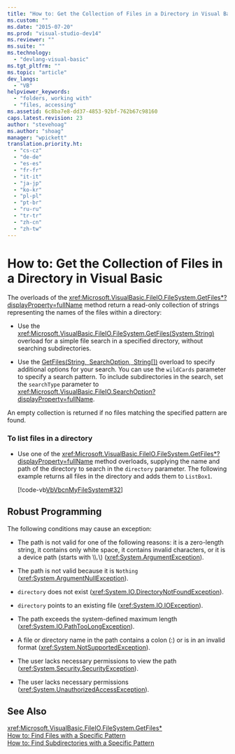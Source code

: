 ```yaml
---
title: "How to: Get the Collection of Files in a Directory in Visual Basic"
ms.custom: ""
ms.date: "2015-07-20"
ms.prod: "visual-studio-dev14"
ms.reviewer: ""
ms.suite: ""
ms.technology: 
  - "devlang-visual-basic"
ms.tgt_pltfrm: ""
ms.topic: "article"
dev_langs: 
  - "VB"
helpviewer_keywords: 
  - "folders, working with"
  - "files, accessing"
ms.assetid: 6c8ba7e8-dd37-4853-92bf-762b67c98160
caps.latest.revision: 23
author: "stevehoag"
ms.author: "shoag"
manager: "wpickett"
translation.priority.ht: 
  - "cs-cz"
  - "de-de"
  - "es-es"
  - "fr-fr"
  - "it-it"
  - "ja-jp"
  - "ko-kr"
  - "pl-pl"
  - "pt-br"
  - "ru-ru"
  - "tr-tr"
  - "zh-cn"
  - "zh-tw"
---
```

# How to: Get the Collection of Files in a Directory in Visual Basic
The overloads of the <xref:Microsoft.VisualBasic.FileIO.FileSystem.GetFiles*?displayProperty=fullName> method return a read-only collection of strings representing the names of the files within a directory:  
  
-   Use the <xref:Microsoft.VisualBasic.FileIO.FileSystem.GetFiles(System.String)> overload for a simple file search in a specified directory, without searching subdirectories.  
  
-   Use the [GetFiles(String, SearchOption, String\[\])](assetId:///M:Microsoft.VisualBasic.FileIO.FileSystem.GetFiles(System.String,Microsoft.VisualBasic.FileIO.SearchOption,System.String[])?qualifyHint=False&autoUpgrade=False) overload to specify additional options for your search. You can use the `wildCards` parameter to specify a search pattern. To include subdirectories in the search, set the `searchType` parameter to <xref:Microsoft.VisualBasic.FileIO.SearchOption?displayProperty=fullName>.  
  
 An empty collection is returned if no files matching the specified pattern are found.  
  
### To list files in a directory  
  
-   Use one of the <xref:Microsoft.VisualBasic.FileIO.FileSystem.GetFiles*?displayProperty=fullName> method overloads, supplying the name and path of the directory to search in the `directory` parameter. The following example returns all files in the directory and adds them to `ListBox1`.  
  
     [!code-vb[VbVbcnMyFileSystem#32](../../../../visual-basic/developing-apps/programming/drives-directories-files/codesnippet/VisualBasic/how-to-get-the-collection-of-files-in-a-directory_1.vb)]  
  
## Robust Programming  
 The following conditions may cause an exception:  
  
-   The path is not valid for one of the following reasons: it is a zero-length string, it contains only white space, it contains invalid characters, or it is a device path (starts with \\\\.\\) (<xref:System.ArgumentException>).  
  
-   The path is not valid because it is `Nothing` (<xref:System.ArgumentNullException>).  
  
-   `directory` does not exist (<xref:System.IO.DirectoryNotFoundException>).  
  
-   `directory` points to an existing file (<xref:System.IO.IOException>).  
  
-   The path exceeds the system-defined maximum length (<xref:System.IO.PathTooLongException>).  
  
-   A file or directory name in the path contains a colon (:) or is in an invalid format (<xref:System.NotSupportedException>).  
  
-   The user lacks necessary permissions to view the path (<xref:System.Security.SecurityException>).  
  
-   The user lacks necessary permissions (<xref:System.UnauthorizedAccessException>).  
  
## See Also  
 <xref:Microsoft.VisualBasic.FileIO.FileSystem.GetFiles*>   
 [How to: Find Files with a Specific Pattern](../../../../visual-basic/developing-apps/programming/drives-directories-files/how-to-find-files-with-a-specific-pattern.md)   
 [How to: Find Subdirectories with a Specific Pattern](../../../../visual-basic/developing-apps/programming/drives-directories-files/how-to-find-subdirectories-with-a-specific-pattern.md)